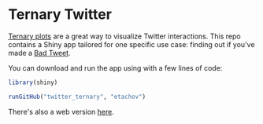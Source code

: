 # Ternary Twitter
<a href = "https://en.wikipedia.org/wiki/Ternary_plot" target = "_blank">Ternary plots</a> are a great way to visualize Twitter interactions. This repo contains a Shiny app tailored for one specific use case: finding out if you've made a <a href = "http://www.esquire.com/news-politics/news/a54440/twitter-ratio-reply/" target = "_blank">Bad Tweet</a>. 

You can download and run the app using with a few lines of code: 

```R
library(shiny)

runGitHub("twitter_ternary", "etachov") 
```

There's also a web version <a href = "https://etachov.shinyapps.io/Twitter_Tern/" target = "_blank">here</a>.